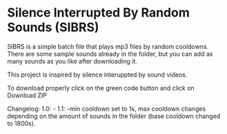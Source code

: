# Silence Interrupted By Random Sounds (SIBRS)

SIBRS is a simple batch file that plays mp3 files by random cooldowns. There are some sample sounds already in the folder, but you can add as many sounds as you like after downloading it.

This project is inspired by silence interuppted by sound videos.

To download properly click on the green code button and click on Download ZIP

Changelog:
1.0: -
1.1: -min cooldown set to 1s, max cooldown changes depending on the amount of sounds in the folder (base cooldown changed to 1800s).